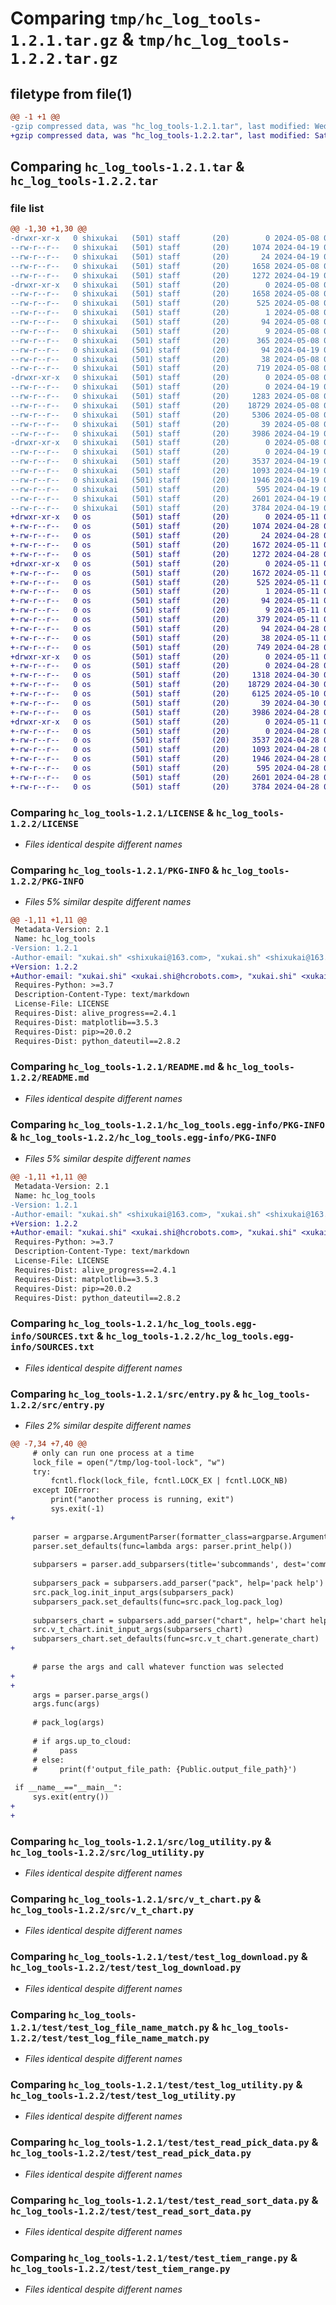 # Comparing `tmp/hc_log_tools-1.2.1.tar.gz` & `tmp/hc_log_tools-1.2.2.tar.gz`

## filetype from file(1)

```diff
@@ -1 +1 @@
-gzip compressed data, was "hc_log_tools-1.2.1.tar", last modified: Wed May  8 09:27:21 2024, max compression
+gzip compressed data, was "hc_log_tools-1.2.2.tar", last modified: Sat May 11 03:14:16 2024, max compression
```

## Comparing `hc_log_tools-1.2.1.tar` & `hc_log_tools-1.2.2.tar`

### file list

```diff
@@ -1,30 +1,30 @@
-drwxr-xr-x   0 shixukai   (501) staff       (20)        0 2024-05-08 09:27:21.402740 hc_log_tools-1.2.1/
--rw-r--r--   0 shixukai   (501) staff       (20)     1074 2024-04-19 01:19:58.000000 hc_log_tools-1.2.1/LICENSE
--rw-r--r--   0 shixukai   (501) staff       (20)       24 2024-04-19 01:19:58.000000 hc_log_tools-1.2.1/MANIFEST.in
--rw-r--r--   0 shixukai   (501) staff       (20)     1658 2024-05-08 09:27:21.402540 hc_log_tools-1.2.1/PKG-INFO
--rw-r--r--   0 shixukai   (501) staff       (20)     1272 2024-04-19 01:19:58.000000 hc_log_tools-1.2.1/README.md
-drwxr-xr-x   0 shixukai   (501) staff       (20)        0 2024-05-08 09:27:21.402315 hc_log_tools-1.2.1/hc_log_tools.egg-info/
--rw-r--r--   0 shixukai   (501) staff       (20)     1658 2024-05-08 09:27:21.000000 hc_log_tools-1.2.1/hc_log_tools.egg-info/PKG-INFO
--rw-r--r--   0 shixukai   (501) staff       (20)      525 2024-05-08 09:27:21.000000 hc_log_tools-1.2.1/hc_log_tools.egg-info/SOURCES.txt
--rw-r--r--   0 shixukai   (501) staff       (20)        1 2024-05-08 09:27:21.000000 hc_log_tools-1.2.1/hc_log_tools.egg-info/dependency_links.txt
--rw-r--r--   0 shixukai   (501) staff       (20)       94 2024-05-08 09:27:21.000000 hc_log_tools-1.2.1/hc_log_tools.egg-info/requires.txt
--rw-r--r--   0 shixukai   (501) staff       (20)        9 2024-05-08 09:27:21.000000 hc_log_tools-1.2.1/hc_log_tools.egg-info/top_level.txt
--rw-r--r--   0 shixukai   (501) staff       (20)      365 2024-05-08 09:27:18.000000 hc_log_tools-1.2.1/pyproject.toml
--rw-r--r--   0 shixukai   (501) staff       (20)       94 2024-04-19 01:19:58.000000 hc_log_tools-1.2.1/requirements.txt
--rw-r--r--   0 shixukai   (501) staff       (20)       38 2024-05-08 09:27:21.402786 hc_log_tools-1.2.1/setup.cfg
--rw-r--r--   0 shixukai   (501) staff       (20)      719 2024-05-08 09:24:58.000000 hc_log_tools-1.2.1/setup.py
-drwxr-xr-x   0 shixukai   (501) staff       (20)        0 2024-05-08 09:27:21.401164 hc_log_tools-1.2.1/src/
--rw-r--r--   0 shixukai   (501) staff       (20)        0 2024-04-19 01:19:58.000000 hc_log_tools-1.2.1/src/__init__.py
--rw-r--r--   0 shixukai   (501) staff       (20)     1283 2024-05-08 09:24:58.000000 hc_log_tools-1.2.1/src/entry.py
--rw-r--r--   0 shixukai   (501) staff       (20)    18729 2024-05-08 09:24:58.000000 hc_log_tools-1.2.1/src/log_utility.py
--rw-r--r--   0 shixukai   (501) staff       (20)     5306 2024-05-08 09:24:58.000000 hc_log_tools-1.2.1/src/pack_log.py
--rw-r--r--   0 shixukai   (501) staff       (20)       39 2024-05-08 09:24:58.000000 hc_log_tools-1.2.1/src/public.py
--rw-r--r--   0 shixukai   (501) staff       (20)     3986 2024-04-19 01:19:58.000000 hc_log_tools-1.2.1/src/v_t_chart.py
-drwxr-xr-x   0 shixukai   (501) staff       (20)        0 2024-05-08 09:27:21.402135 hc_log_tools-1.2.1/test/
--rw-r--r--   0 shixukai   (501) staff       (20)        0 2024-04-19 01:19:58.000000 hc_log_tools-1.2.1/test/__init__.py
--rw-r--r--   0 shixukai   (501) staff       (20)     3537 2024-04-19 01:19:58.000000 hc_log_tools-1.2.1/test/test_log_download.py
--rw-r--r--   0 shixukai   (501) staff       (20)     1093 2024-04-19 01:19:58.000000 hc_log_tools-1.2.1/test/test_log_file_name_match.py
--rw-r--r--   0 shixukai   (501) staff       (20)     1946 2024-04-19 01:19:58.000000 hc_log_tools-1.2.1/test/test_log_utility.py
--rw-r--r--   0 shixukai   (501) staff       (20)      595 2024-04-19 01:19:58.000000 hc_log_tools-1.2.1/test/test_read_pick_data.py
--rw-r--r--   0 shixukai   (501) staff       (20)     2601 2024-04-19 01:19:58.000000 hc_log_tools-1.2.1/test/test_read_sort_data.py
--rw-r--r--   0 shixukai   (501) staff       (20)     3784 2024-04-19 01:19:58.000000 hc_log_tools-1.2.1/test/test_tiem_range.py
+drwxr-xr-x   0 os         (501) staff       (20)        0 2024-05-11 03:14:16.479252 hc_log_tools-1.2.2/
+-rw-r--r--   0 os         (501) staff       (20)     1074 2024-04-28 07:49:30.000000 hc_log_tools-1.2.2/LICENSE
+-rw-r--r--   0 os         (501) staff       (20)       24 2024-04-28 07:49:30.000000 hc_log_tools-1.2.2/MANIFEST.in
+-rw-r--r--   0 os         (501) staff       (20)     1672 2024-05-11 03:14:16.478654 hc_log_tools-1.2.2/PKG-INFO
+-rw-r--r--   0 os         (501) staff       (20)     1272 2024-04-28 07:49:30.000000 hc_log_tools-1.2.2/README.md
+drwxr-xr-x   0 os         (501) staff       (20)        0 2024-05-11 03:14:16.477970 hc_log_tools-1.2.2/hc_log_tools.egg-info/
+-rw-r--r--   0 os         (501) staff       (20)     1672 2024-05-11 03:14:16.000000 hc_log_tools-1.2.2/hc_log_tools.egg-info/PKG-INFO
+-rw-r--r--   0 os         (501) staff       (20)      525 2024-05-11 03:14:16.000000 hc_log_tools-1.2.2/hc_log_tools.egg-info/SOURCES.txt
+-rw-r--r--   0 os         (501) staff       (20)        1 2024-05-11 03:14:16.000000 hc_log_tools-1.2.2/hc_log_tools.egg-info/dependency_links.txt
+-rw-r--r--   0 os         (501) staff       (20)       94 2024-05-11 03:14:16.000000 hc_log_tools-1.2.2/hc_log_tools.egg-info/requires.txt
+-rw-r--r--   0 os         (501) staff       (20)        9 2024-05-11 03:14:16.000000 hc_log_tools-1.2.2/hc_log_tools.egg-info/top_level.txt
+-rw-r--r--   0 os         (501) staff       (20)      379 2024-05-11 03:13:45.000000 hc_log_tools-1.2.2/pyproject.toml
+-rw-r--r--   0 os         (501) staff       (20)       94 2024-04-28 07:49:30.000000 hc_log_tools-1.2.2/requirements.txt
+-rw-r--r--   0 os         (501) staff       (20)       38 2024-05-11 03:14:16.479411 hc_log_tools-1.2.2/setup.cfg
+-rw-r--r--   0 os         (501) staff       (20)      749 2024-04-28 07:49:30.000000 hc_log_tools-1.2.2/setup.py
+drwxr-xr-x   0 os         (501) staff       (20)        0 2024-05-11 03:14:16.473421 hc_log_tools-1.2.2/src/
+-rw-r--r--   0 os         (501) staff       (20)        0 2024-04-28 07:49:30.000000 hc_log_tools-1.2.2/src/__init__.py
+-rw-r--r--   0 os         (501) staff       (20)     1318 2024-04-30 07:46:05.000000 hc_log_tools-1.2.2/src/entry.py
+-rw-r--r--   0 os         (501) staff       (20)    18729 2024-04-30 08:11:09.000000 hc_log_tools-1.2.2/src/log_utility.py
+-rw-r--r--   0 os         (501) staff       (20)     6125 2024-05-10 05:47:31.000000 hc_log_tools-1.2.2/src/pack_log.py
+-rw-r--r--   0 os         (501) staff       (20)       39 2024-04-30 03:52:15.000000 hc_log_tools-1.2.2/src/public.py
+-rw-r--r--   0 os         (501) staff       (20)     3986 2024-04-28 07:49:30.000000 hc_log_tools-1.2.2/src/v_t_chart.py
+drwxr-xr-x   0 os         (501) staff       (20)        0 2024-05-11 03:14:16.477200 hc_log_tools-1.2.2/test/
+-rw-r--r--   0 os         (501) staff       (20)        0 2024-04-28 07:49:30.000000 hc_log_tools-1.2.2/test/__init__.py
+-rw-r--r--   0 os         (501) staff       (20)     3537 2024-04-28 07:49:30.000000 hc_log_tools-1.2.2/test/test_log_download.py
+-rw-r--r--   0 os         (501) staff       (20)     1093 2024-04-28 07:49:30.000000 hc_log_tools-1.2.2/test/test_log_file_name_match.py
+-rw-r--r--   0 os         (501) staff       (20)     1946 2024-04-28 07:49:30.000000 hc_log_tools-1.2.2/test/test_log_utility.py
+-rw-r--r--   0 os         (501) staff       (20)      595 2024-04-28 07:49:30.000000 hc_log_tools-1.2.2/test/test_read_pick_data.py
+-rw-r--r--   0 os         (501) staff       (20)     2601 2024-04-28 07:49:30.000000 hc_log_tools-1.2.2/test/test_read_sort_data.py
+-rw-r--r--   0 os         (501) staff       (20)     3784 2024-04-28 07:49:30.000000 hc_log_tools-1.2.2/test/test_tiem_range.py
```

### Comparing `hc_log_tools-1.2.1/LICENSE` & `hc_log_tools-1.2.2/LICENSE`

 * *Files identical despite different names*

### Comparing `hc_log_tools-1.2.1/PKG-INFO` & `hc_log_tools-1.2.2/PKG-INFO`

 * *Files 5% similar despite different names*

```diff
@@ -1,11 +1,11 @@
 Metadata-Version: 2.1
 Name: hc_log_tools
-Version: 1.2.1
-Author-email: "xukai.sh" <shixukai@163.com>, "xukai.sh" <shixukai@163.com>
+Version: 1.2.2
+Author-email: "xukai.shi" <xukai.shi@hcrobots.com>, "xukai.shi" <xukai.shi@hcrobots.com>
 Requires-Python: >=3.7
 Description-Content-Type: text/markdown
 License-File: LICENSE
 Requires-Dist: alive_progress==2.4.1
 Requires-Dist: matplotlib==3.5.3
 Requires-Dist: pip>=20.0.2
 Requires-Dist: python_dateutil==2.8.2
```

### Comparing `hc_log_tools-1.2.1/README.md` & `hc_log_tools-1.2.2/README.md`

 * *Files identical despite different names*

### Comparing `hc_log_tools-1.2.1/hc_log_tools.egg-info/PKG-INFO` & `hc_log_tools-1.2.2/hc_log_tools.egg-info/PKG-INFO`

 * *Files 5% similar despite different names*

```diff
@@ -1,11 +1,11 @@
 Metadata-Version: 2.1
 Name: hc_log_tools
-Version: 1.2.1
-Author-email: "xukai.sh" <shixukai@163.com>, "xukai.sh" <shixukai@163.com>
+Version: 1.2.2
+Author-email: "xukai.shi" <xukai.shi@hcrobots.com>, "xukai.shi" <xukai.shi@hcrobots.com>
 Requires-Python: >=3.7
 Description-Content-Type: text/markdown
 License-File: LICENSE
 Requires-Dist: alive_progress==2.4.1
 Requires-Dist: matplotlib==3.5.3
 Requires-Dist: pip>=20.0.2
 Requires-Dist: python_dateutil==2.8.2
```

### Comparing `hc_log_tools-1.2.1/hc_log_tools.egg-info/SOURCES.txt` & `hc_log_tools-1.2.2/hc_log_tools.egg-info/SOURCES.txt`

 * *Files identical despite different names*

### Comparing `hc_log_tools-1.2.1/src/entry.py` & `hc_log_tools-1.2.2/src/entry.py`

 * *Files 2% similar despite different names*

```diff
@@ -7,34 +7,40 @@
     # only can run one process at a time
     lock_file = open("/tmp/log-tool-lock", "w")
     try:
         fcntl.flock(lock_file, fcntl.LOCK_EX | fcntl.LOCK_NB)
     except IOError:
         print("another process is running, exit")
         sys.exit(-1)
+    
 
     parser = argparse.ArgumentParser(formatter_class=argparse.ArgumentDefaultsHelpFormatter)
     parser.set_defaults(func=lambda args: parser.print_help())
 
     subparsers = parser.add_subparsers(title='subcommands', dest='command', help='sub-command help')
 
     subparsers_pack = subparsers.add_parser("pack", help='pack help')
     src.pack_log.init_input_args(subparsers_pack)
     subparsers_pack.set_defaults(func=src.pack_log.pack_log)
 
     subparsers_chart = subparsers.add_parser("chart", help='chart help')
     src.v_t_chart.init_input_args(subparsers_chart)
     subparsers_chart.set_defaults(func=src.v_t_chart.generate_chart)
+    
 
     # parse the args and call whatever function was selected
+    
+    
     args = parser.parse_args()
     args.func(args)
 
     # pack_log(args)
 
     # if args.up_to_cloud:
     #     pass
     # else:
     #     print(f'output_file_path: {Public.output_file_path}')
 
 if __name__=="__main__":
     sys.exit(entry())
+       
+
```

### Comparing `hc_log_tools-1.2.1/src/log_utility.py` & `hc_log_tools-1.2.2/src/log_utility.py`

 * *Files identical despite different names*

### Comparing `hc_log_tools-1.2.1/src/v_t_chart.py` & `hc_log_tools-1.2.2/src/v_t_chart.py`

 * *Files identical despite different names*

### Comparing `hc_log_tools-1.2.1/test/test_log_download.py` & `hc_log_tools-1.2.2/test/test_log_download.py`

 * *Files identical despite different names*

### Comparing `hc_log_tools-1.2.1/test/test_log_file_name_match.py` & `hc_log_tools-1.2.2/test/test_log_file_name_match.py`

 * *Files identical despite different names*

### Comparing `hc_log_tools-1.2.1/test/test_log_utility.py` & `hc_log_tools-1.2.2/test/test_log_utility.py`

 * *Files identical despite different names*

### Comparing `hc_log_tools-1.2.1/test/test_read_pick_data.py` & `hc_log_tools-1.2.2/test/test_read_pick_data.py`

 * *Files identical despite different names*

### Comparing `hc_log_tools-1.2.1/test/test_read_sort_data.py` & `hc_log_tools-1.2.2/test/test_read_sort_data.py`

 * *Files identical despite different names*

### Comparing `hc_log_tools-1.2.1/test/test_tiem_range.py` & `hc_log_tools-1.2.2/test/test_tiem_range.py`

 * *Files identical despite different names*

